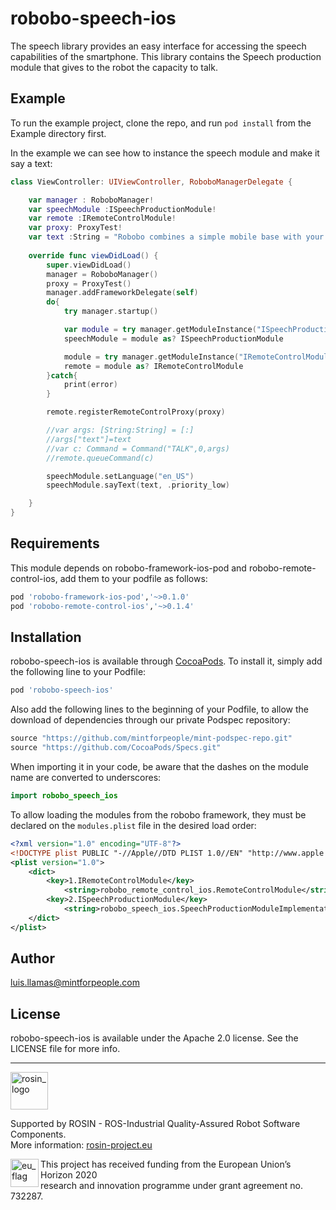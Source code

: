 # robobo-speech-ios

The speech library provides an easy interface for accessing the speech capabilities of the smartphone. This library contains the Speech production module that gives to the robot the capacity to talk.

## Example

To run the example project, clone the repo, and run `pod install` from the Example directory first.

In the example we can see how to instance the speech module and make it say a text:

```swift
class ViewController: UIViewController, RoboboManagerDelegate {

    var manager : RoboboManager!
    var speechModule :ISpeechProductionModule!
    var remote :IRemoteControlModule!
    var proxy: ProxyTest!
    var text :String = "Robobo combines a simple mobile base with your smartphone to create the next generation of educational robots. The Robobo base is the body while your smartphone is the brain."
    
    override func viewDidLoad() {
        super.viewDidLoad()
        manager = RoboboManager()
        proxy = ProxyTest()
        manager.addFrameworkDelegate(self)
        do{
            try manager.startup()

            var module = try manager.getModuleInstance("ISpeechProductionModule")
            speechModule = module as? ISpeechProductionModule

            module = try manager.getModuleInstance("IRemoteControlModule")
            remote = module as? IRemoteControlModule
        }catch{
            print(error)
        }

        remote.registerRemoteControlProxy(proxy)

        //var args: [String:String] = [:]
        //args["text"]=text
        //var c: Command = Command("TALK",0,args)
        //remote.queueCommand(c)

        speechModule.setLanguage("en_US")
        speechModule.sayText(text, .priority_low)

    }
}
````
## Requirements

This module depends on robobo-framework-ios-pod and robobo-remote-control-ios, add them to your podfile as follows:

```ruby
pod 'robobo-framework-ios-pod','~>0.1.0'
pod 'robobo-remote-control-ios','~>0.1.4'
```

## Installation

robobo-speech-ios is available through [CocoaPods](https://cocoapods.org). To install
it, simply add the following line to your Podfile:

```ruby
pod 'robobo-speech-ios'
```

Also add the following lines to the beginning of your Podfile, to allow the download of dependencies through our private Podspec repository:

```ruby
source "https://github.com/mintforpeople/mint-podspec-repo.git"
source "https://github.com/CocoaPods/Specs.git"
```

When importing it in your code, be aware that the dashes on the module name are converted to underscores:

```swift
import robobo_speech_ios
```

To allow loading the modules from the robobo framework, they must be declared on the ```modules.plist``` file in the desired load order:
```xml
<?xml version="1.0" encoding="UTF-8"?>
<!DOCTYPE plist PUBLIC "-//Apple//DTD PLIST 1.0//EN" "http://www.apple.com/DTDs/PropertyList-1.0.dtd">
<plist version="1.0">
    <dict>
        <key>1.IRemoteControlModule</key>
            <string>robobo_remote_control_ios.RemoteControlModule</string>
        <key>2.ISpeechProductionModule</key>
            <string>robobo_speech_ios.SpeechProductionModuleImplementation</string>
    </dict>
</plist>
```

## Author

luis.llamas@mintforpeople.com

## License

robobo-speech-ios is available under the Apache 2.0 license. See the LICENSE file for more info.

***
<!-- 
    ROSIN acknowledgement from the ROSIN press kit
    @ https://github.com/rosin-project/press_kit
-->

<a href="http://rosin-project.eu">
  <img src="http://rosin-project.eu/wp-content/uploads/rosin_ack_logo_wide.png" 
       alt="rosin_logo" height="60" >
</a>

Supported by ROSIN - ROS-Industrial Quality-Assured Robot Software Components.  
More information: <a href="http://rosin-project.eu">rosin-project.eu</a>

<img src="http://rosin-project.eu/wp-content/uploads/rosin_eu_flag.jpg" 
     alt="eu_flag" height="45" align="left" >  

This project has received funding from the European Union’s Horizon 2020  
research and innovation programme under grant agreement no. 732287. 
